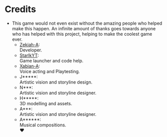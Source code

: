Credits
=======
  
  - This game would not even exist without the amazing people who helped make this happen. An infinite amount of thanks goes towards anyone who has helped with this project, helping to make the coolest game ever.
    * [Zekiah-A](http://github.com/Zekiah-A):<br/>
      Developer.
    * [StarlkYT](https://github.com/StarlkYT/):<br/>
      Game launcher and code help.
    * [Xabian-A](https://github.com/Xabian-A/):<br/>
      Voice acting and Playtesting.
    * J*****:<br/>
      Artistic vision and storyline design.
    * N***:<br/>
      Artistic vision and storyline designer.
    * H*****:<br/>
      3D modelling and assets.
    * A***:<br/>
      Artistic vision and storyline designer.
    * A******:<br/>
      Musical compositions.    
❤️
